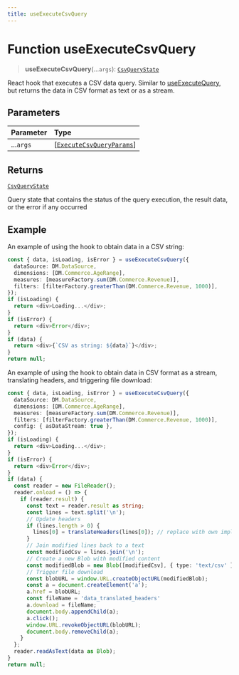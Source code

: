```yaml
---
title: useExecuteCsvQuery
---
```


# Function useExecuteCsvQuery

> **useExecuteCsvQuery**(...`args`): [`CsvQueryState`](../type-aliases/type-alias.CsvQueryState.md)

React hook that executes a CSV data query.
Similar to [useExecuteQuery](function.useExecuteQuery.md), but returns the data in CSV format as text or as a stream.

## Parameters

| Parameter | Type |
| :------ | :------ |
| ...`args` | [[`ExecuteCsvQueryParams`](../interfaces/interface.ExecuteCsvQueryParams.md)] |

## Returns

[`CsvQueryState`](../type-aliases/type-alias.CsvQueryState.md)

Query state that contains the status of the query execution, the result data, or the error if any occurred

## Example

An example of using the hook to obtain data in a CSV string:
```ts
const { data, isLoading, isError } = useExecuteCsvQuery({
  dataSource: DM.DataSource,
  dimensions: [DM.Commerce.AgeRange],
  measures: [measureFactory.sum(DM.Commerce.Revenue)],
  filters: [filterFactory.greaterThan(DM.Commerce.Revenue, 1000)],
});
if (isLoading) {
  return <div>Loading...</div>;
}
if (isError) {
  return <div>Error</div>;
}
if (data) {
  return <div>{`CSV as string: ${data}`}</div>;
}
return null;
```
An example of using the hook to obtain data in CSV format as a stream, translating headers, and triggering file download:
```ts
const { data, isLoading, isError } = useExecuteCsvQuery({
  dataSource: DM.DataSource,
  dimensions: [DM.Commerce.AgeRange],
  measures: [measureFactory.sum(DM.Commerce.Revenue)],
  filters: [filterFactory.greaterThan(DM.Commerce.Revenue, 1000)],
  config: { asDataStream: true },
});
if (isLoading) {
  return <div>Loading...</div>;
}
if (isError) {
  return <div>Error</div>;
}
if (data) {
  const reader = new FileReader();
  reader.onload = () => {
    if (reader.result) {
      const text = reader.result as string;
      const lines = text.split('\n');
      // Update headers
      if (lines.length > 0) {
        lines[0] = translateHeaders(lines[0]); // replace with own implementation
      }
      // Join modified lines back to a text
      const modifiedCsv = lines.join('\n');
      // Create a new Blob with modified content
      const modifiedBlob = new Blob([modifiedCsv], { type: 'text/csv' });
      // Trigger file download
      const blobURL = window.URL.createObjectURL(modifiedBlob);
      const a = document.createElement('a');
      a.href = blobURL;
      const fileName = 'data_translated_headers'
      a.download = fileName;
      document.body.appendChild(a);
      a.click();
      window.URL.revokeObjectURL(blobURL);
      document.body.removeChild(a);
    }
  };
  reader.readAsText(data as Blob);
}
return null;
```
